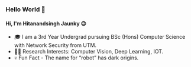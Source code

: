 ### Hello World 👋
#### Hi, I'm Hitanandsingh Jaunky :wink:

- 🎓   I am a 3rd Year Undergrad pursuing BSc (Hons) Computer Science with Network Security from UTM.
- 👨‍💻   Research Interests: Computer Vision, Deep Learning, IOT.
- :skull:	   Fun Fact - The name for “robot” has dark origins.

